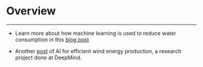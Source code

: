# Overview

___

* Learn more about how machine learning is used to reduce water consumption in this [blog post](https://medium.com/s/ai-for-good/how-ai-could-smarten-up-our-water-system-f965b87f355a)

* Another [post](https://deepmind.com/blog/machine-learning-can-boost-value-wind-energy/) of AI for efficient wind energy production, a research project done at DeepMind. 